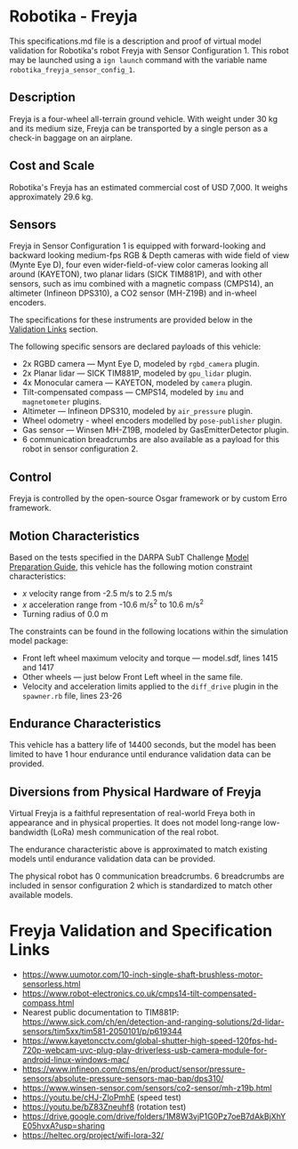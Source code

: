 <!--- This is a Markdown description of a robot model submitted for inclusion in the
DARPA Subterranean Challenge Technology Repository -->
# Robotika - Freyja
This specifications.md file is a description and proof of virtual model validation for
Robotika's robot Freyja with Sensor Configuration 1. This robot may be launched using
a `ign launch` command with the variable name `robotika_freyja_sensor_config_1`.

## Description
Freyja is a four-wheel all-terrain ground vehicle. With weight under 30 kg and its
medium size, Freyja can be transported by a single person as a check-in baggage on an
airplane.

## Cost and Scale
Robotika's Freyja has an estimated commercial cost of USD 7,000. It weighs approximately
29.6  kg.

## Sensors
Freyja in Sensor Configuration 1 is equipped with forward-looking and backward looking
medium-fps RGB & Depth cameras with wide field of view (Mynte Eye D), four even
wider-field-of-view color cameras looking all around (KAYETON), two planar lidars
(SICK TIM881P), and with other sensors, such as imu combined with a magnetic compass
(CMPS14), an altimeter (Infineon DPS310), a CO2 sensor (MH-Z19B) and in-wheel encoders.

The specifications for these instruments are provided below in
the [Validation Links](#validation_links) section.

The following specific sensors are declared payloads of this vehicle:

* 2x RGBD camera &mdash; Mynt Eye D, modeled by `rgbd_camera` plugin.
* 2x Planar lidar &mdash; SICK TIM881P, modeled by `gpu_lidar` plugin.
* 4x Monocular camera &mdash; KAYETON, modeled by `camera` plugin.
* Tilt-compensated compass &mdash; CMPS14, modeled by `imu` and `magnetometer`
plugins.
* Altimeter &mdash; Infineon DPS310, modeled by `air_pressure` plugin.
* Wheel odometry - wheel encoders modelled by `pose-publisher`
plugin.
* Gas sensor &mdash; Winsen MH-Z19B, modeled by GasEmitterDetector plugin.
* 6 communication breadcrumbs are also available as a payload for this robot in sensor configuration 2.

## Control
Freyja is controlled by the open-source Osgar framework or by custom Erro framework.

## Motion Characteristics
Based on the tests specified in the DARPA SubT Challenge [Model Preparation
Guide](https://subtchallenge.com/resources/Simulation_Model_Preparation_Guide.pdf), this vehicle has the following motion
constraint characteristics:

* _x_ velocity range from -2.5 m/s to 2.5 m/s
* _x_ acceleration range from -10.6 m/s<sup>2</sup> to 10.6 m/s<sup>2</sup>
* Turning radius of 0.0 m

The constraints can be found in the following locations within the simulation model
package:

* Front left wheel maximum velocity and torque &mdash; model.sdf, lines 1415 and 1417
* Other wheels &mdash; just below Front Left wheel in the same file.
* Velocity and acceleration limits applied to the `diff_drive` plugin in the `spawner.rb` file, lines 23-26

## Endurance Characteristics
This vehicle has a battery life of 14400 seconds, but the model has been limited to have 1 hour endurance until endurance validation data can be provided.

## Diversions from Physical Hardware of Freyja
Virtual Freyja is a faithful representation of real-world Freya both in appearance and
in physical properties. It does not model long-range low-bandwidth (LoRa) mesh
communication of the real robot.

The endurance characteristic above is approximated to match existing models until endurance validation data can be provided.

The physical robot has 0 communication breadcrumbs. 6 breadcrumbs are included in sensor configuration 2 which is standardized to match other available models.

# <a name="validation_links"></a>Freyja Validation and Specification Links

* https://www.uumotor.com/10-inch-single-shaft-brushless-motor-sensorless.html
* https://www.robot-electronics.co.uk/cmps14-tilt-compensated-compass.html
* Nearest public documentation to TIM881P: https://www.sick.com/ch/en/detection-and-ranging-solutions/2d-lidar-sensors/tim5xx/tim581-2050101/p/p619344
* https://www.kayetoncctv.com/global-shutter-high-speed-120fps-hd-720p-webcam-uvc-plug-play-driverless-usb-camera-module-for-android-linux-windows-mac/
* https://www.infineon.com/cms/en/product/sensor/pressure-sensors/absolute-pressure-sensors-map-bap/dps310/
* https://www.winsen-sensor.com/sensors/co2-sensor/mh-z19b.html
* https://youtu.be/cHJ-ZloPmhE (speed test)
* https://youtu.be/bZ83Zneuhf8 (rotation test)
* https://drive.google.com/drive/folders/1M8W3vjP1G0Pz7oeB7dAkBjXhYE05hvxA?usp=sharing
* https://heltec.org/project/wifi-lora-32/
